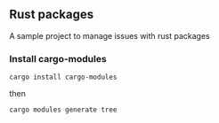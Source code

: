 
## Rust packages

A sample project to manage issues with rust packages

### Install cargo-modules
`cargo install cargo-modules`


then 

`cargo modules generate tree`

